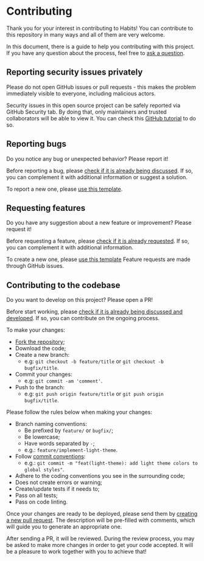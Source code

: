 # Contributing

Thank you for your interest in contributing to Habits! You can contribute to this repository in many ways and all of them are very welcome.

In this document, there is a guide to help you contributing with this project. If you have any question about the process, feel free to [ask a question](https://github.com/ondanieldev/habits-mobile/issues/new?labels=question&template=3_question.yml).

## Reporting security issues privately

Please do not open GitHub issues or pull requests - this makes the problem immediately visible to everyone, including malicious actors.

Security issues in this open source project can be safely reported via GitHub Security tab. By doing that, only maintainers and trusted collaborators will be able to view it. You can check this [GitHub tutorial](https://docs.github.com/pt/code-security/security-advisories/guidance-on-reporting-and-writing-information-about-vulnerabilities/privately-reporting-a-security-vulnerability#privately-reporting-a-security-vulnerability) to do so.

## Reporting bugs

Do you notice any bug or unexpected behavior? Please report it!

Before reporting a bug, please [check if it is already being discussed](https://github.com/ondanieldev/habits-mobile/issues?labels=bug). If so, you can complement it with additional information or suggest a solution.

To report a new one, please [use this template](https://github.com/ondanieldev/habits-mobile/issues/new?labels=bug&template=1_bug_report.yml).

## Requesting features

Do you have any suggestion about a new feature or improvement? Please request it!

Before requesting a feature, please [check if it is already requested](https://github.com/ondanieldev/habits-mobile/issues?labels=feature). If so, you can complement it with additional information.

To create a new one, please [use this template](https://github.com/ondanieldev/habits-mobile/issues/new?labels=feature&template=2_feature_request.yml)
Feature requests are made through GitHub issues.

## Contributing to the codebase

Do you want to develop on this project? Please open a PR!

Before start working, please [check if it is already being discussed and developed](https://github.com/ondanieldev/habits-mobile/issues). If so, you can contribute on the ongoing process.

To make your changes:

- [Fork the repository](https://github.com/ondanieldev/habits-mobile/fork);
- Download the code;
- Create a new branch:
  - e.g: `git checkout -b feature/title` or `git checkout -b bugfix/title`.
- Commit your changes:
  - e.g: `git commit -am 'comment'`.
- Push to the branch:
  - e.g: `git push origin feature/title` or `git push origin bugfix/title`.

Please follow the rules below when making your changes:

- Branch naming conventions:
  - Be prefixed by `feature/` or `bugfix/`;
  - Be lowercase;
  - Have words separated by `-`;
  - e.g.: `feature/implement-light-theme`.
- Follow [commit conventions](https://www.conventionalcommits.org/en/v1.0.0/):
  - e.g.: `git commit -m "feat(light-theme): add light theme colors to global styles"`.
- Adhere to the coding conventions you see in the surrounding code;
- Does not create errors or warning;
- Create/update tests if it needs to;
- Pass on all tests;
- Pass on code linting.

Once your changes are ready to be deployed, please send them by [creating a new pull request](https://github.com/ondanieldev/habits-mobile/compare). The description will be pre-filled with comments, which will guide you to generate an appropriate one.

After sending a PR, it will be reviewed. During the review process, you may be asked to make more changes in order to get your code accepted. It will be a pleasure to work together with you to achieve that!
